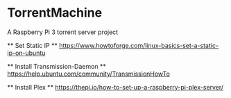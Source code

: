 # TorrentMachine
A Raspberry Pi 3 torrent server project

** Set Static IP **
https://www.howtoforge.com/linux-basics-set-a-static-ip-on-ubuntu

** Install Transmission-Daemon **
https://help.ubuntu.com/community/TransmissionHowTo

** Install Plex **
https://thepi.io/how-to-set-up-a-raspberry-pi-plex-server/

 
